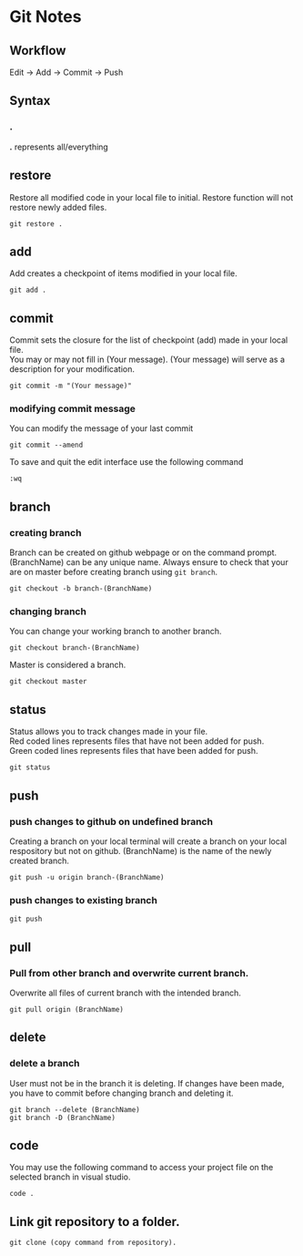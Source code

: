# Git Notes

## Workflow
Edit -> Add -> Commit -> Push

## Syntax
### .
**.** represents all/everything

## restore
Restore all modified code in your local file to initial. Restore function will not restore newly added files.
```
git restore .
```

## add
Add creates a checkpoint of items modified in your local file. 
```
git add .
```

## commit
Commit sets the closure for the list of checkpoint (add) made in your local file.  
You may or may not fill in (Your message). (Your message) will serve as a description for your modification.
```
git commit -m "(Your message)"
```
### modifying commit message
You can modify the message of your last commit
```
git commit --amend
```
To save and quit the edit interface use the following command
```
:wq
```

## branch
### creating branch
Branch can be created on github webpage or on the command prompt. (BranchName) can be any unique name. Always ensure to check that your are on master before creating branch using ```git branch```.
```
git checkout -b branch-(BranchName)
```
### changing branch
You can change your working branch to another branch.
```
git checkout branch-(BranchName)
```
Master is considered a branch.
```
git checkout master
```

## status
Status allows you to track changes made in your file.  
Red coded lines represents files that have not been added for push.  
Green coded lines represents files that have been added for push.
```
git status
```

## push
### push changes to github on undefined branch
Creating a branch on your local terminal will create a branch on your local respository but not on github. (BranchName) is the name of the newly created branch. 
```
git push -u origin branch-(BranchName)
```
### push changes to existing branch
```
git push
```

## pull
### Pull from other branch and overwrite current branch.
Overwrite all files of current branch with the intended branch.
```
git pull origin (BranchName)
```

## delete
### delete a branch
User must not be in the branch it is deleting. If changes have been made, you have to commit before changing branch and deleting it.
```
git branch --delete (BranchName)
git branch -D (BranchName)
```

## code
You may use the following command to access your project file on the selected branch in visual studio.
```
code .
```
## Link git repository to a folder.
```
git clone (copy command from repository).
```
